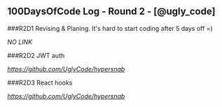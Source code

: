 ## 100DaysOfCode Log - Round 2 - [@ugly_code]

###R2D1
Revising & Planing. It's hard to start coding after 5 days off =)

*NO LINK*

###R2D2
JWT auth 

*https://github.com/UglyCode/hypersnab*


###R2D3
React hooks

*https://github.com/UglyCode/hypersnab*